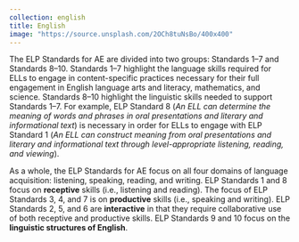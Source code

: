 ```yaml
---
collection: english
title: English
image: "https://source.unsplash.com/2OCh8tuNsBo/400x400"
---
```

The ELP Standards for AE are divided into two groups: Standards 1–7 and Standards 8–10. Standards 1–7 highlight the language skills required for ELLs to engage in content-specific practices necessary for their full engagement in English language arts and literacy, mathematics, and science. Standards 8–10 highlight the linguistic skills needed to support Standards 1–7. For example, ELP Standard 8 (*An ELL can determine the meaning of words and phrases in oral presentations and literary and informational text*) is necessary in order for ELLs to engage with ELP Standard 1 (*An ELL can construct meaning from oral presentations and literary and informational text through level-appropriate listening, reading, and viewing*).

As a whole, the ELP Standards for AE focus on all four domains of language acquisition: listening, speaking, reading, and writing. ELP Standards 1 and 8 focus on **receptive** skills (i.e., listening and reading). The focus of ELP Standards 3, 4, and 7 is on **productive** skills (i.e., speaking and writing). ELP Standards 2, 5, and 6 are **interactive** in that they require collaborative use of both receptive and productive skills. ELP Standards 9 and 10 focus on the **linguistic structures of English**.
